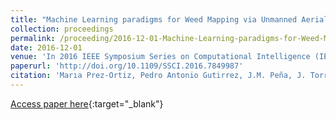 ```yaml
---
title: "Machine Learning paradigms for Weed Mapping via Unmanned Aerial Vehicles"
collection: proceedings
permalink: /proceeding/2016-12-01-Machine-Learning-paradigms-for-Weed-Mapping-via-Unmanned-Aerial-Vehicles
date: 2016-12-01
venue: 'In 2016 IEEE Symposium Series on Computational Intelligence (IEEE SSCI 2016)'
paperurl: 'http://doi.org/10.1109/SSCI.2016.7849987'
citation: 'Marıa Prez-Ortiz, Pedro Antonio Gutirrez, J.M. Peña, J. Torres-Snchez, F. Løpez-Granados, C. Hervs-Martınez, &quot;Machine Learning paradigms for Weed Mapping via Unmanned Aerial Vehicles.&quot; In 2016 IEEE Symposium Series on Computational Intelligence (IEEE SSCI 2016), 2016, Athens, Greece, pp.1--8.'
---
```

[Access paper here](http://doi.org/10.1109/SSCI.2016.7849987){:target="_blank"}
